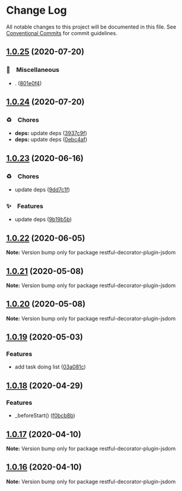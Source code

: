 # Change Log

All notable changes to this project will be documented in this file.
See [Conventional Commits](https://conventionalcommits.org) for commit guidelines.

## [1.0.25](https://github.com/bluelovers/ws-rest/compare/restful-decorator-plugin-jsdom@1.0.24...restful-decorator-plugin-jsdom@1.0.25) (2020-07-20)


### 🔖　Miscellaneous

* . ([801e0f4](https://github.com/bluelovers/ws-rest/commit/801e0f4ff7bd29c81e67934636f57e57d0d01c74))





## [1.0.24](https://github.com/bluelovers/ws-rest/compare/restful-decorator-plugin-jsdom@1.0.23...restful-decorator-plugin-jsdom@1.0.24) (2020-07-20)


### ♻️　Chores

* **deps:** update deps ([3937c9f](https://github.com/bluelovers/ws-rest/commit/3937c9f90040c4804c841bcb40fbe90e9654a652))
* **deps:** update deps ([0ebc4af](https://github.com/bluelovers/ws-rest/commit/0ebc4af0fd3c2fa7f74dfdaf32be84d657c4209c))





## [1.0.23](https://github.com/bluelovers/ws-rest/compare/restful-decorator-plugin-jsdom@1.0.22...restful-decorator-plugin-jsdom@1.0.23) (2020-06-16)


### ♻️　Chores

*  update deps ([9dd7c1f](https://github.com/bluelovers/ws-rest/commit/9dd7c1fc5b40ac28a6f928c89dbf36be1add89c6))


### ✨　Features

*  update deps ([9b19b5b](https://github.com/bluelovers/ws-rest/commit/9b19b5bf40d40a9761fc01fe7daa630fcf4df1e8))





## [1.0.22](https://github.com/bluelovers/ws-rest/compare/restful-decorator-plugin-jsdom@1.0.21...restful-decorator-plugin-jsdom@1.0.22) (2020-06-05)

**Note:** Version bump only for package restful-decorator-plugin-jsdom





## [1.0.21](https://github.com/bluelovers/ws-rest/compare/restful-decorator-plugin-jsdom@1.0.20...restful-decorator-plugin-jsdom@1.0.21) (2020-05-08)

**Note:** Version bump only for package restful-decorator-plugin-jsdom





## [1.0.20](https://github.com/bluelovers/ws-rest/compare/restful-decorator-plugin-jsdom@1.0.19...restful-decorator-plugin-jsdom@1.0.20) (2020-05-08)

**Note:** Version bump only for package restful-decorator-plugin-jsdom





## [1.0.19](https://github.com/bluelovers/ws-rest/compare/restful-decorator-plugin-jsdom@1.0.18...restful-decorator-plugin-jsdom@1.0.19) (2020-05-03)


### Features

* add task doing list ([03a081c](https://github.com/bluelovers/ws-rest/commit/03a081c55a5e9c9cd0474ed8ddf9dafa749df292))





## [1.0.18](https://github.com/bluelovers/ws-rest/compare/restful-decorator-plugin-jsdom@1.0.17...restful-decorator-plugin-jsdom@1.0.18) (2020-04-29)


### Features

* _beforeStart() ([f0bcb8b](https://github.com/bluelovers/ws-rest/commit/f0bcb8b20d27eeb0bd52af04b98a2a0b3e467147))





## [1.0.17](https://github.com/bluelovers/ws-rest/compare/restful-decorator-plugin-jsdom@1.0.16...restful-decorator-plugin-jsdom@1.0.17) (2020-04-10)

**Note:** Version bump only for package restful-decorator-plugin-jsdom





## [1.0.16](https://github.com/bluelovers/ws-rest/compare/restful-decorator-plugin-jsdom@1.0.15...restful-decorator-plugin-jsdom@1.0.16) (2020-04-10)

**Note:** Version bump only for package restful-decorator-plugin-jsdom
